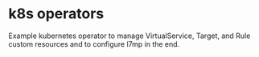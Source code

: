 # k8s operators

Example kubernetes operator to manage VirtualService, Target, and Rule
custom resources and to configure l7mp in the end.
